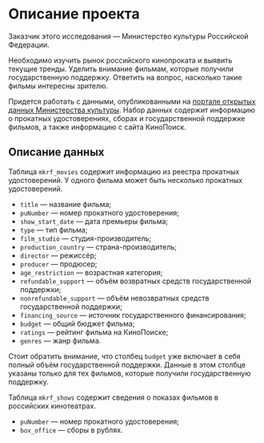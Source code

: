 # Описание проекта

Заказчик этого исследования — Министерство культуры Российской Федерации.

Необходимо изучить рынок российского кинопроката и выявить текущие тренды. Уделить внимание фильмам, которые получили государственную поддержку. Ответить на вопрос, насколько такие фильмы интересны зрителю.

Придется работать с данными, опубликованными на [портале открытых данных Министерства культуры](http://opendata.mkrf.ru/). Набор данных содержит информацию о прокатных удостоверениях, сборах и государственной поддержке фильмов, а также информацию с сайта КиноПоиск.

## Описание данных

Таблица `mkrf_movies` содержит информацию из реестра прокатных удостоверений. У одного фильма может быть несколько прокатных удостоверений.

- `title` — название фильма;
- `puNumber` — номер прокатного удостоверения;
- `show_start_date` — дата премьеры фильма;
- `type` — тип фильма;
- `film_studio` — студия-производитель;
- `production_country` — страна-производитель;
- `director` — режиссёр;
- `producer` — продюсер;
- `age_restriction` — возрастная категория;
- `refundable_support` *—* объём возвратных средств государственной поддержки;
- `nonrefundable_support` *—* объём невозвратных средств государственной поддержки;
- `financing_source` *—* источник государственного финансирования;
- `budget` *—* общий бюджет фильма;
- `ratings` *—* рейтинг фильма на КиноПоиске;
- `genres` *—* жанр фильма.

Стоит обратить внимание, что столбец `budget` уже включает в себя полный объём государственной поддержки. Данные в этом столбце указаны только для тех фильмов, которые получили государственную поддержку.

Таблица `mkrf_shows` содержит сведения о показах фильмов в российских кинотеатрах.

- `puNumber` — номер прокатного удостоверения;
- `box_office` — сборы в рублях.

&nbsp;
